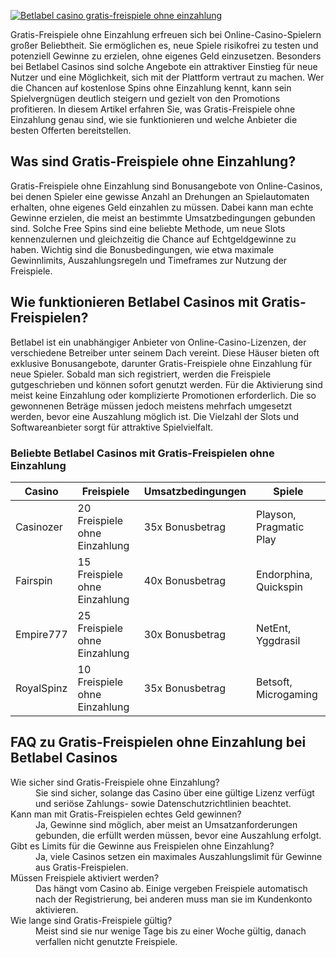 [![Betlabel casino gratis-freispiele ohne einzahlung](https://123-caf.pages.dev/gitsignup.png)](https://vrmoo.ru/Bt82HjjY)

<p>Gratis-Freispiele ohne Einzahlung erfreuen sich bei Online-Casino-Spielern großer Beliebtheit. Sie ermöglichen es, neue Spiele risikofrei zu testen und potenziell Gewinne zu erzielen, ohne eigenes Geld einzusetzen. Besonders bei Betlabel Casinos sind solche Angebote ein attraktiver Einstieg für neue Nutzer und eine Möglichkeit, sich mit der Plattform vertraut zu machen. Wer die Chancen auf kostenlose Spins ohne Einzahlung kennt, kann sein Spielvergnügen deutlich steigern und gezielt von den Promotions profitieren. In diesem Artikel erfahren Sie, was Gratis-Freispiele ohne Einzahlung genau sind, wie sie funktionieren und welche Anbieter die besten Offerten bereitstellen.</p>  <h2>Was sind Gratis-Freispiele ohne Einzahlung?</h2> <p>Gratis-Freispiele ohne Einzahlung sind Bonusangebote von Online-Casinos, bei denen Spieler eine gewisse Anzahl an Drehungen an Spielautomaten erhalten, ohne eigenes Geld einzahlen zu müssen. Dabei kann man echte Gewinne erzielen, die meist an bestimmte Umsatzbedingungen gebunden sind. Solche Free Spins sind eine beliebte Methode, um neue Slots kennenzulernen und gleichzeitig die Chance auf Echtgeldgewinne zu haben. Wichtig sind die Bonusbedingungen, wie etwa maximale Gewinnlimits, Auszahlungsregeln und Timeframes zur Nutzung der Freispiele.</p>  <h2>Wie funktionieren Betlabel Casinos mit Gratis-Freispielen?</h2> <p>Betlabel ist ein unabhängiger Anbieter von Online-Casino-Lizenzen, der verschiedene Betreiber unter seinem Dach vereint. Diese Häuser bieten oft exklusive Bonusangebote, darunter Gratis-Freispiele ohne Einzahlung für neue Spieler. Sobald man sich registriert, werden die Freispiele gutgeschrieben und können sofort genutzt werden. Für die Aktivierung sind meist keine Einzahlung oder komplizierte Promotionen erforderlich. Die so gewonnenen Beträge müssen jedoch meistens mehrfach umgesetzt werden, bevor eine Auszahlung möglich ist. Die Vielzahl der Slots und Softwareanbieter sorgt für attraktive Spielvielfalt.</p>  <h3>Beliebte Betlabel Casinos mit Gratis-Freispielen ohne Einzahlung</h3> <table>   <thead>     <tr>       <th>Casino</th>       <th>Freispiele</th>       <th>Umsatzbedingungen</th>       <th>Spiele</th>     </tr>   </thead>   <tbody>     <tr>       <td>Casinozer</td>       <td>20 Freispiele ohne Einzahlung</td>       <td>35x Bonusbetrag</td>       <td>Playson, Pragmatic Play</td>     </tr>     <tr>       <td>Fairspin</td>       <td>15 Freispiele ohne Einzahlung</td>       <td>40x Bonusbetrag</td>       <td>Endorphina, Quickspin</td>     </tr>     <tr>       <td>Empire777</td>       <td>25 Freispiele ohne Einzahlung</td>       <td>30x Bonusbetrag</td>       <td>NetEnt, Yggdrasil</td>     </tr>     <tr>       <td>RoyalSpinz</td>       <td>10 Freispiele ohne Einzahlung</td>       <td>35x Bonusbetrag</td>       <td>Betsoft, Microgaming</td>     </tr>   </tbody> </table>  <h2>FAQ zu Gratis-Freispielen ohne Einzahlung bei Betlabel Casinos</h2> <dl>   <dt>Wie sicher sind Gratis-Freispiele ohne Einzahlung?</dt>   <dd>Sie sind sicher, solange das Casino über eine gültige Lizenz verfügt und seriöse Zahlungs- sowie Datenschutzrichtlinien beachtet.</dd>    <dt>Kann man mit Gratis-Freispielen echtes Geld gewinnen?</dt>   <dd>Ja, Gewinne sind möglich, aber meist an Umsatzanforderungen gebunden, die erfüllt werden müssen, bevor eine Auszahlung erfolgt.</dd>    <dt>Gibt es Limits für die Gewinne aus Freispielen ohne Einzahlung?</dt>   <dd>Ja, viele Casinos setzen ein maximales Auszahlungslimit für Gewinne aus Gratis-Freispielen.</dd>    <dt>Müssen Freispiele aktiviert werden?</dt>   <dd>Das hängt vom Casino ab. Einige vergeben Freispiele automatisch nach der Registrierung, bei anderen muss man sie im Kundenkonto aktivieren.</dd>    <dt>Wie lange sind Gratis-Freispiele gültig?</dt>   <dd>Meist sind sie nur wenige Tage bis zu einer Woche gültig, danach verfallen nicht genutzte Freispiele.</dd> </dl>